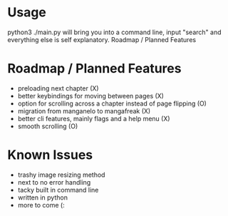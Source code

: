 # Usage

python3 ./main.py will bring you into a command line, input "search" and everything else is self explanatory.
Roadmap / Planned Features
#
# Roadmap / Planned Features

  - preloading next chapter (X)
  - better keybindings for moving between pages (X)
  - option for scrolling across a chapter instead of page flipping (O)
  - migration from manganelo to mangafreak (X)
  - better cli features, mainly flags and a help menu (X)
  - smooth scrolling (O)
#

# Known Issues

  - trashy image resizing method
  - next to no error handling
  - tacky built in command line
  - written in python
  - more to come (:
#
